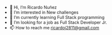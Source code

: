 - 👋 Hi, I’m Ricardo Nuñez
- 👀 I’m interested in New challenges
- 🌱 I’m currently learning Full Stack programming
- 💞️ I’m looking for a job as Full Stack Developer Jr.
- 📫 How to reach me ricardoj2811@gmail.com

<!---
Ricardoj2811/Ricardoj2811 is a ✨ special ✨ repository because its `README.md` (this file) appears on your GitHub profile.
You can click the Preview link to take a look at your changes.
--->
